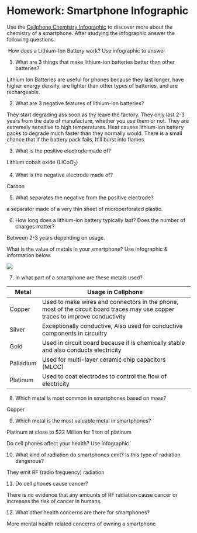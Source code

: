 # Homework: Smartphone Infographic 

  

Use the [Cellphone Chemistry Infographic](https://www.thinglink.com/scene/839574822739509252) to discover more about the chemistry of a smartphone. After studying the infographic answer the following questions. 

  

 How does a Lithium-Ion Battery work? Use infographic to answer

1.  What are 3 things that make lithium-ion batteries better than other batteries? 
    
Lithium Ion Batteries are useful for phones because they last longer, have higher energy density, are lighter than other types of batteries, and are rechargeable.

2.  What are 3 negative features of lithium-ion batteries? 
    
They start degrading ass soon as thy leave the factory. They only last 2-3 years from the date of manufacture, whether you use them or not. They are extremely sensitive to high temperatures. Heat causes lithium-ion battery packs to degrade much faster than they normally would. There is a small chance that if the battery pack fails, It'll burst into flames.

3.  What is the positive electrode made of? 
    
Lithium cobalt oxide (LiCoO<sub>2</sub>)
  

4.  What is the negative electrode made of? 
    
Carbon

5.  What separates the negative from the positive electrode? 
    
a separator made of a very thin sheet of microperforated plastic.

6.  How long does a lithium-ion battery typically last? Does the number of charges matter? 
    
Between 2-3 years depending on usage.
  

What is the value of metals in your smartphone? Use infographic & information below.

![](https://lh4.googleusercontent.com/UCbdfYJvw0JyZkMZkbg4CkoCfN52zMDPPIzVfl2IHgXrYZOXu40uzYqfg-FDRDC3hUrbQ8Nzaj9FR8PPByYHeLXFqQjZohf2Za6YSmxiJxQIGbGyhThhSrOmpNIizu1SwgqAlGSj2C1RZnjp0VTJ7heefk0aNEFFQGvdujPD7wLq-lMzzd3b3uam7hKAyg)

7.  In what part of a smartphone are these metals used? 
    
| Metal     | Usage in Cellphone                                                                                                             |
| --------- | ------------------------------------------------------------------------------------------------------------------------------ |
| Copper    | Used to make wires and connectors in the phone, most of the circuit board traces may use copper traces to improve conductivity |
| Silver    | Exceptionally conductive, Also used for conductive components in circuitry                                                     |
| Gold      | Used in circuit board because it is chemically stable and also conducts electricity                                            |
| Palladium | Used for multi-layer ceramic chip capacitors (MLCC)                                                                            |
| Platinum  | Used to coat electrodes to control the flow of electricity                                                                     | 
  

8.  Which metal is most common in smartphones based on mass? 
    
Copper

9.  Which metal is the most valuable metal in smartphones? 
    
Platinum at close to $22 Million for 1 ton of platinum

Do cell phones affect your health? Use infographic

10.  What kind of radiation do smartphones emit? Is this type of radiation dangerous? 
    
They emit RF (radio frequency) radiation

11.  Do cell phones cause cancer? 
    
There is no evidence that any amounts of RF radiation cause cancer or increases the risk of cancer in humans.

12.  What other health concerns are there for smartphones? 
	
More mental health related concerns of owning a smartphone
